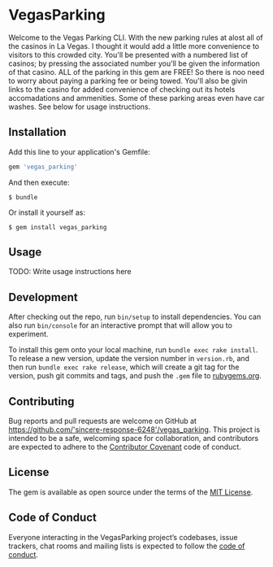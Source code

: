 # VegasParking

Welcome to the Vegas Parking CLI. With the new parking rules at alost all of the casinos in La Vegas. I thought it would add a little more convenience to visitors to this crowded city. You'll be presented with a numbered list of casinos; by pressing the associated number you'll be given the information of that casino. ALL of the parking in this gem are FREE! So there is noo need to worry about paying a parking fee or being towed. You'll also be givin links to the casino for added convenience of checking out its hotels accomadations and ammenities. Some of these parking areas even have car washes. See below for usage instructions.

## Installation

Add this line to your application's Gemfile:

```ruby
gem 'vegas_parking'
```

And then execute:

    $ bundle

Or install it yourself as:

    $ gem install vegas_parking

## Usage

TODO: Write usage instructions here

## Development

After checking out the repo, run `bin/setup` to install dependencies. You can also run `bin/console` for an interactive prompt that will allow you to experiment.

To install this gem onto your local machine, run `bundle exec rake install`. To release a new version, update the version number in `version.rb`, and then run `bundle exec rake release`, which will create a git tag for the version, push git commits and tags, and push the `.gem` file to [rubygems.org](https://rubygems.org).

## Contributing

Bug reports and pull requests are welcome on GitHub at https://github.com/'sincere-response-6248'/vegas_parking. This project is intended to be a safe, welcoming space for collaboration, and contributors are expected to adhere to the [Contributor Covenant](http://contributor-covenant.org) code of conduct.

## License

The gem is available as open source under the terms of the [MIT License](https://opensource.org/licenses/MIT).

## Code of Conduct

Everyone interacting in the VegasParking project’s codebases, issue trackers, chat rooms and mailing lists is expected to follow the [code of conduct](https://github.com/'sincere-response-6248'/vegas_parking/blob/master/CODE_OF_CONDUCT.md).
